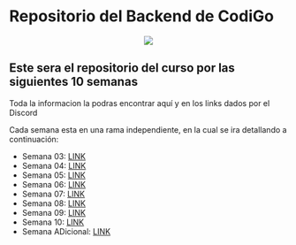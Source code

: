 # Repositorio del Backend de CodiGo

<p align="center">
    <img src="https://codigo.edu.pe/public/img/codigo-logo.png">
</p>

## Este sera el repositorio del curso por las siguientes 10 semanas

Toda la informacion la podras encontrar aquí y en los links dados por el Discord

Cada semana esta en una rama independiente, en la cual se ira detallando a continuación:

- Semana 03: <a href="https://github.com/jackquispe/backend-10/tree/semana03">LINK</a>
- Semana 04: <a href="https://github.com/jackquispe/backend-10/tree/semana04">LINK</a>
- Semana 05: <a href="https://github.com/jackquispe/backend-10/tree/semana05">LINK</a>
- Semana 06: <a href="https://github.com/jackquispe/backend-10/tree/semana06">LINK</a>
- Semana 07: <a href="https://github.com/jackquispe/backend-10/tree/semana07">LINK</a>
- Semana 08: <a href="https://github.com/jackquispe/backend-10/tree/semana08">LINK</a>
- Semana 09: <a href="https://github.com/jackquispe/backend-10/tree/semana9">LINK</a>
- Semana 10: <a href="https://github.com/jackquispe/backend-10/tree/semana10">LINK</a>
- Semana ADicional: <a href="https://github.com/jackquispe/backend-10/tree/semana03">LINK</a>


